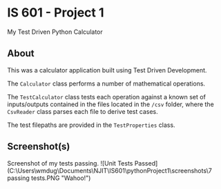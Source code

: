 # IS 601 - Project 1
My Test Driven Python Calculator

## About
This was a calculator application built using Test Driven Development.

The `Calculator` class performs a number of mathematical operations.

The `TestCalculator` class tests each operation against a known set of inputs/outputs contained in the files located 
in the `/csv` folder, where the `CsvReader` class parses each file to derive test cases.

The test filepaths are provided in the `TestProperties` class.


## Screenshot(s)
Screenshot of my tests passing.
![Unit Tests Passed](C:\Users\wmdug\Documents\NJIT\IS601\pythonProject1\screenshots\7 passing tests.PNG "Wahoo!")
